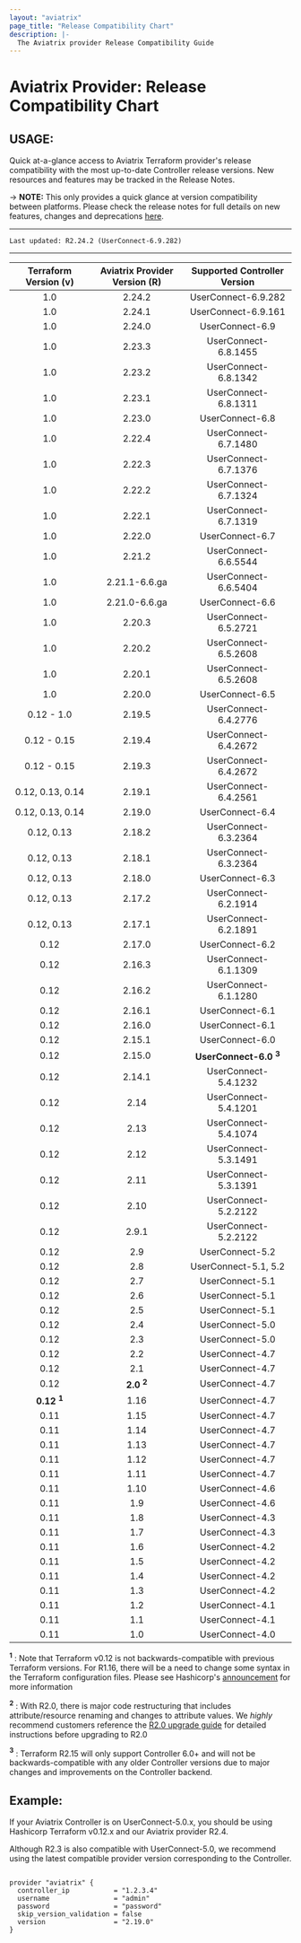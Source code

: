 ```yaml
---
layout: "aviatrix"
page_title: "Release Compatibility Chart"
description: |-
  The Aviatrix provider Release Compatibility Guide
---
```


# Aviatrix Provider: Release Compatibility Chart

## USAGE:
Quick at-a-glance access to Aviatrix Terraform provider's release compatibility with the most up-to-date Controller release versions. New resources and features may be tracked in the Release Notes.

-> **NOTE:** This only provides a quick glance at version compatibility between platforms. Please check the release notes for full details on new features, changes and deprecations [here](https://registry.terraform.io/providers/AviatrixSystems/aviatrix/latest/docs/guides/release-notes).


---

``Last updated: R2.24.2 (UserConnect-6.9.282)``


---


| Terraform Version (v) | Aviatrix Provider Version (R) |   Supported Controller Version   |
| :-------------------: | :---------------------------: | :------------------------------: |
|          1.0          |            2.24.2             |       UserConnect-6.9.282        |
|          1.0          |            2.24.1             |       UserConnect-6.9.161        |
|          1.0          |            2.24.0             |         UserConnect-6.9          |
|          1.0          |            2.23.3             |       UserConnect-6.8.1455       |
|          1.0          |            2.23.2             |       UserConnect-6.8.1342       |
|          1.0          |            2.23.1             |       UserConnect-6.8.1311       |
|          1.0          |            2.23.0             |         UserConnect-6.8          |
|          1.0          |            2.22.4             |       UserConnect-6.7.1480       |
|          1.0          |            2.22.3             |       UserConnect-6.7.1376       |
|          1.0          |            2.22.2             |       UserConnect-6.7.1324       |
|          1.0          |            2.22.1             |       UserConnect-6.7.1319       |
|          1.0          |            2.22.0             |         UserConnect-6.7          |
|          1.0          |            2.21.2             |       UserConnect-6.6.5544       |
|          1.0          |         2.21.1-6.6.ga         |       UserConnect-6.6.5404       |
|          1.0          |         2.21.0-6.6.ga         |         UserConnect-6.6          |
|          1.0          |            2.20.3             |       UserConnect-6.5.2721       |
|          1.0          |            2.20.2             |       UserConnect-6.5.2608       |
|          1.0          |            2.20.1             |       UserConnect-6.5.2608       |
|          1.0          |            2.20.0             |         UserConnect-6.5          |
|      0.12 - 1.0       |            2.19.5             |       UserConnect-6.4.2776       |
|      0.12 - 0.15      |            2.19.4             |       UserConnect-6.4.2672       |
|      0.12 - 0.15      |            2.19.3             |       UserConnect-6.4.2672       |
|   0.12, 0.13, 0.14    |            2.19.1             |       UserConnect-6.4.2561       |
|   0.12, 0.13, 0.14    |            2.19.0             |         UserConnect-6.4          |
|      0.12, 0.13       |            2.18.2             |       UserConnect-6.3.2364       |
|      0.12, 0.13       |            2.18.1             |       UserConnect-6.3.2364       |
|      0.12, 0.13       |            2.18.0             |         UserConnect-6.3          |
|      0.12, 0.13       |            2.17.2             |       UserConnect-6.2.1914       |
|      0.12, 0.13       |            2.17.1             |       UserConnect-6.2.1891       |
|         0.12          |            2.17.0             |         UserConnect-6.2          |
|         0.12          |            2.16.3             |       UserConnect-6.1.1309       |
|         0.12          |            2.16.2             |       UserConnect-6.1.1280       |
|         0.12          |            2.16.1             |         UserConnect-6.1          |
|         0.12          |            2.16.0             |         UserConnect-6.1          |
|         0.12          |            2.15.1             |         UserConnect-6.0          |
|         0.12          |            2.15.0             | **UserConnect-6.0 <sup>3</sup>** |
|         0.12          |            2.14.1             |       UserConnect-5.4.1232       |
|         0.12          |             2.14              |       UserConnect-5.4.1201       |
|         0.12          |             2.13              |       UserConnect-5.4.1074       |
|         0.12          |             2.12              |       UserConnect-5.3.1491       |
|         0.12          |             2.11              |       UserConnect-5.3.1391       |
|         0.12          |             2.10              |       UserConnect-5.2.2122       |
|         0.12          |             2.9.1             |       UserConnect-5.2.2122       |
|         0.12          |              2.9              |         UserConnect-5.2          |
|         0.12          |              2.8              |       UserConnect-5.1, 5.2       |
|         0.12          |              2.7              |         UserConnect-5.1          |
|         0.12          |              2.6              |         UserConnect-5.1          |
|         0.12          |              2.5              |         UserConnect-5.1          |
|         0.12          |              2.4              |         UserConnect-5.0          |
|         0.12          |              2.3              |         UserConnect-5.0          |
|         0.12          |              2.2              |         UserConnect-4.7          |
|         0.12          |              2.1              |         UserConnect-4.7          |
|         0.12          |     **2.0 <sup>2</sup>**      |         UserConnect-4.7          |
| **0.12 <sup>1</sup>** |             1.16              |         UserConnect-4.7          |
|         0.11          |             1.15              |         UserConnect-4.7          |
|         0.11          |             1.14              |         UserConnect-4.7          |
|         0.11          |             1.13              |         UserConnect-4.7          |
|         0.11          |             1.12              |         UserConnect-4.7          |
|         0.11          |             1.11              |         UserConnect-4.7          |
|         0.11          |             1.10              |         UserConnect-4.6          |
|         0.11          |              1.9              |         UserConnect-4.6          |
|         0.11          |              1.8              |         UserConnect-4.3          |
|         0.11          |              1.7              |         UserConnect-4.3          |
|         0.11          |              1.6              |         UserConnect-4.2          |
|         0.11          |              1.5              |         UserConnect-4.2          |
|         0.11          |              1.4              |         UserConnect-4.2          |
|         0.11          |              1.3              |         UserConnect-4.2          |
|         0.11          |              1.2              |         UserConnect-4.1          |
|         0.11          |              1.1              |         UserConnect-4.1          |
|         0.11          |              1.0              |         UserConnect-4.0          |

**<sup>1</sup>** : Note that Terraform v0.12 is not backwards-compatible with previous Terraform versions. For R1.16, there will be a need to change some syntax in the Terraform configuration files. Please see Hashicorp's [announcement](https://www.hashicorp.com/blog/announcing-terraform-0-12) for more information

**<sup>2</sup>** : With R2.0, there is major code restructuring that includes attribute/resource renaming and changes to attribute values. We *highly* recommend customers reference the [R2.0 upgrade guide](https://registry.terraform.io/providers/AviatrixSystems/aviatrix/latest/docs/guides/v2-upgrade-guide) for detailed instructions before upgrading to R2.0

**<sup>3</sup>** : Terraform R2.15 will only support Controller 6.0+ and will not be backwards-compatible with any older Controller versions due to major changes and improvements on the Controller backend.

## Example:
If your Aviatrix Controller is on UserConnect-5.0.x, you should be using Hashicorp Terraform v0.12.x and our Aviatrix provider R2.4.

Although R2.3 is also compatible with UserConnect-5.0, we recommend using the latest compatible provider version corresponding to the Controller.

```hcl

provider "aviatrix" {
  controller_ip           = "1.2.3.4"
  username                = "admin"
  password                = "password"
  skip_version_validation = false
  version                 = "2.19.0"
}
```
